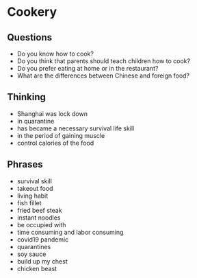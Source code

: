 # Cookery

## Questions

- Do you know how to cook?
- Do you think that parents should teach children how to cook?
- Do you prefer eating at home or in the restaurant?
- What are the differences between Chinese and foreign food?

## Thinking

- Shanghai was lock down
- in quarantine
- has became a necessary survival life skill
- in the period of gaining muscle
- control calories of the food

## Phrases

- survival skill
- takeout food
- living habit
- fish fillet
- fried beef steak
- instant noodles
- be occupied with
- time consuming and labor consuming 
- covid19 pandemic
- quarantines
- soy sauce
- build up my chest
- chicken beast
